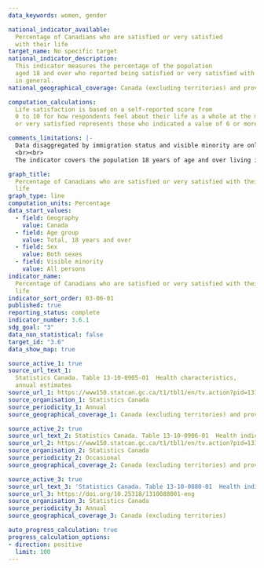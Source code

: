 ```yaml
---
data_keywords: women, gender

national_indicator_available:
  Percentage of Canadians who are satisfied or very satisfied
  with their life
target_name: No specific target
national_indicator_description:
  This indicator measures the percentage of the population
  aged 18 and over who reported being satisfied or very satisfied with their life
  in general.
national_geographical_coverage: Canada (excluding territories) and provinces

computation_calculations:
  Life satisfaction is based on a self-reported score from
  0 to 10 for how respondents feel about their life as a whole at the moment. Satisfied
  or very satisfied represents those who indicated a value of 6 or more out of 10.

comments_limitations: |-
  Data disaggregated by immigration status and visible minority are only available from 2022 onward.
  <br><br>
  The indicator covers the population 18 years of age and over living in the ten provinces and the three territories. Excluded from the survey's coverage are: persons living on reserves and other Aboriginal settlements in the provinces; full-time members of the Canadian Forces; the institutionalized population, and persons living in the Quebec health regions of Région du Nunavik and Région des Terres-Cries-de-la-Baie-James. Altogether, these exclusions represent less than 3% of the Canadian population aged 18 and over.

graph_title:
  Percentage of Canadians who are satisfied or very satisfied with their
  life
graph_type: line
computation_units: Percentage
data_start_values:
  - field: Geography
    value: Canada
  - field: Age group
    value: Total, 18 years and over
  - field: Sex
    value: Both sexes
  - field: Visible minority
    value: All persons
indicator_name:
  Percentage of Canadians who are satisfied or very satisfied with their
  life
indicator_sort_order: 03-06-01
published: true
reporting_status: complete
indicator_number: 3.6.1
sdg_goal: "3"
data_non_statistical: false
target_id: "3.6"
data_show_map: true

source_active_1: true
source_url_text_1:
  Statistics Canada. Table 13-10-0905-01  Health characteristics,
  annual estimates
source_url_1: https://www150.statcan.gc.ca/t1/tbl1/en/tv.action?pid=1310090501
source_organisation_1: Statistics Canada
source_periodicity_1: Annual
source_geographical_coverage_1: Canada (excluding territories) and provinces

source_active_2: true
source_url_text_2: Statistics Canada. Table 13-10-0906-01  Health indicator statistics, annual estimates, by household income quintile and highest level of education
source_url_2: https://www150.statcan.gc.ca/t1/tbl1/en/tv.action?pid=1310090601
source_organisation_2: Statistics Canada
source_periodicity_2: Occasional
source_geographical_coverage_2: Canada (excluding territories) and provinces

source_active_3: true
source_url_text_3: 'Statistics Canada. Table 13-10-0880-01  Health indicators by visible minority and selected sociodemographic characteristics: Canada excluding territories, annual estimates'
source_url_3: https://doi.org/10.25318/1310088001-eng
source_organisation_3: Statistics Canada
source_periodicity_3: Annual
source_geographical_coverage_3: Canada (excluding territories)

auto_progress_calculation: true
progress_calculation_options:
- direction: positive
  limit: 100
---
```

